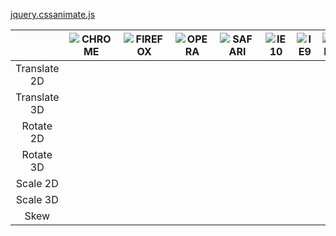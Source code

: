 [jquery.cssanimate.js](http://after12am.github.io/jquery.cssanimate.js/)


|              | ![CHROME][chrome] | ![FIREFOX][firefox] | ![OPERA][opera]   | ![SAFARI][safari] | ![IE10][ie10] | ![IE9][ie9] | ![IE8][ie8] | ![IE7][ie7] | ![IE6][ie6] |
|:------------:|:-------:|:-------:|:--------:|:--------:|:-------:|:-------:|:-------:|:-------:|:-------:|
| Translate 2D |         |         |          |          |         |         |         |         |         |
| Translate 3D |         |         |          |          |         |         |         |         |         |
| Rotate 2D    |         |         |          |          |         |         |         |         |         |
| Rotate 3D    |         |         |          |          |         |         |         |         |         |
| Scale 2D     |         |         |          |          |         |         |         |         |         |
| Scale 3D     |         |         |          |          |         |         |         |         |         |
| Skew         |         |         |          |          |         |         |         |         |         |

<!--           | CHROME  | FIREFOX | OPERA   | SAFARI  | IE10    | IE9     | IE8     | IE7     | IE6     | -->


[chrome]: https://raw.github.com/paulirish/browser-logos/master/chrome/chrome_48x48.png
[firefox]: https://raw.github.com/paulirish/browser-logos/master/firefox/firefox_48x48.png
[safari]: https://raw.github.com/paulirish/browser-logos/master/safari/safari_48x48.png
[opera]: https://raw.github.com/paulirish/browser-logos/master/opera/opera_48x48.png
[ie10]: https://raw.github.com/paulirish/browser-logos/master/ie10/ie10_48x48.png
[ie9]: https://raw.github.com/paulirish/browser-logos/master/ie9-10/ie9-10_48x48.png
[ie8]: https://raw.github.com/paulirish/browser-logos/master/ie7-8/ie7-8_48x48.png
[ie7]: https://raw.github.com/paulirish/browser-logos/master/ie7-8/ie7-8_48x48.png
[ie6]: https://raw.github.com/paulirish/browser-logos/master/ie6/ie6_48x48.png